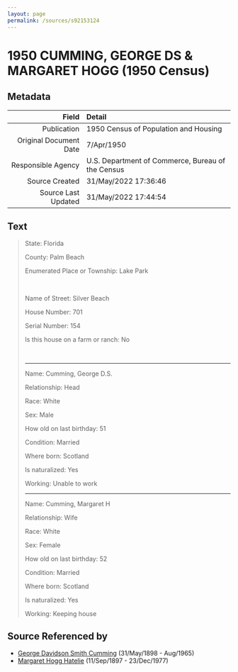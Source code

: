 ```yaml
---
layout: page
permalink: /sources/s92153124
---
```


# 1950 CUMMING, GEORGE DS & MARGARET HOGG (1950 Census)

## Metadata

Field | Detail
---:|:---
Publication | 1950 Census of Population and Housing
Original Document Date | 7/Apr/1950
Responsible Agency | U.S. Department of Commerce, Bureau of the Census
Source Created | 31/May/2022 17:36:46
Source Last Updated | 31/May/2022 17:44:54

## Text

> State: Florida
>
> County: Palm Beach
>
> Enumerated Place or Township: Lake Park
>
> <br/>
>
> Name of Street: Silver Beach
>
> House Number: 701
>
> Serial Number: 154
>
> Is this house on a farm or ranch: No
>
> <br/>
>
> ---
>
> Name: Cumming, George D.S.
>
> Relationship: Head
>
> Race: White
>
> Sex: Male
>
> How old on last birthday: 51
>
> Condition: Married
>
> Where born: Scotland
>
> Is naturalized: Yes
>
> Working: Unable to work
>
> ---
>
> Name: Cumming, Margaret H
>
> Relationship: Wife
>
> Race: White
>
> Sex: Female
>
> How old on last birthday: 52
>
> Condition: Married
>
> Where born: Scotland
>
> Is naturalized: Yes
>
> Working: Keeping house
>

## Source Referenced by

* [George Davidson Smith Cumming](../people/@13773669@-george-davidson-smith-cumming-b1898-5-31-d1965-8.md) (31/May/1898 - Aug/1965)
* [Margaret Hogg Hatelie](../people/@43723296@-margaret-hogg-hatelie-b1897-9-11-d1977-12-23.md) (11/Sep/1897 - 23/Dec/1977)
